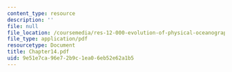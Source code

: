 ```yaml
---
content_type: resource
description: ''
file: null
file_location: /coursemedia/res-12-000-evolution-of-physical-oceanography-spring-2007/9e51e7ca96e72b9c1ea06eb52e62a1b5_Chapter14.pdf
file_type: application/pdf
resourcetype: Document
title: Chapter14.pdf
uid: 9e51e7ca-96e7-2b9c-1ea0-6eb52e62a1b5
---
```


